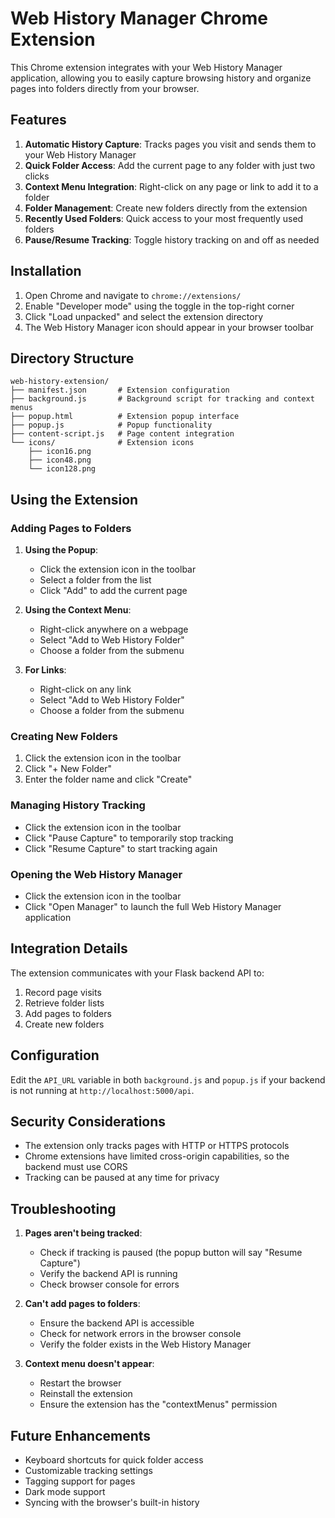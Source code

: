 # Web History Manager Chrome Extension

This Chrome extension integrates with your Web History Manager application, allowing you to easily capture browsing history and organize pages into folders directly from your browser.

## Features

1. **Automatic History Capture**: Tracks pages you visit and sends them to your Web History Manager
2. **Quick Folder Access**: Add the current page to any folder with just two clicks
3. **Context Menu Integration**: Right-click on any page or link to add it to a folder
4. **Folder Management**: Create new folders directly from the extension
5. **Recently Used Folders**: Quick access to your most frequently used folders
6. **Pause/Resume Tracking**: Toggle history tracking on and off as needed

## Installation

1. Open Chrome and navigate to `chrome://extensions/`
2. Enable "Developer mode" using the toggle in the top-right corner
3. Click "Load unpacked" and select the extension directory
4. The Web History Manager icon should appear in your browser toolbar

## Directory Structure

```
web-history-extension/
├── manifest.json       # Extension configuration
├── background.js       # Background script for tracking and context menus
├── popup.html          # Extension popup interface
├── popup.js            # Popup functionality
├── content-script.js   # Page content integration
└── icons/              # Extension icons
    ├── icon16.png
    ├── icon48.png
    └── icon128.png
```

## Using the Extension

### Adding Pages to Folders

1. **Using the Popup**:
   - Click the extension icon in the toolbar
   - Select a folder from the list
   - Click "Add" to add the current page

2. **Using the Context Menu**:
   - Right-click anywhere on a webpage
   - Select "Add to Web History Folder"
   - Choose a folder from the submenu

3. **For Links**:
   - Right-click on any link
   - Select "Add to Web History Folder"
   - Choose a folder from the submenu

### Creating New Folders

1. Click the extension icon in the toolbar
2. Click "+ New Folder"
3. Enter the folder name and click "Create"

### Managing History Tracking

- Click the extension icon in the toolbar
- Click "Pause Capture" to temporarily stop tracking
- Click "Resume Capture" to start tracking again

### Opening the Web History Manager

- Click the extension icon in the toolbar
- Click "Open Manager" to launch the full Web History Manager application

## Integration Details

The extension communicates with your Flask backend API to:

1. Record page visits
2. Retrieve folder lists
3. Add pages to folders
4. Create new folders

## Configuration

Edit the `API_URL` variable in both `background.js` and `popup.js` if your backend is not running at `http://localhost:5000/api`.

## Security Considerations

- The extension only tracks pages with HTTP or HTTPS protocols
- Chrome extensions have limited cross-origin capabilities, so the backend must use CORS
- Tracking can be paused at any time for privacy

## Troubleshooting

1. **Pages aren't being tracked**:
   - Check if tracking is paused (the popup button will say "Resume Capture")
   - Verify the backend API is running
   - Check browser console for errors

2. **Can't add pages to folders**:
   - Ensure the backend API is accessible
   - Check for network errors in the browser console
   - Verify the folder exists in the Web History Manager

3. **Context menu doesn't appear**:
   - Restart the browser
   - Reinstall the extension
   - Ensure the extension has the "contextMenus" permission

## Future Enhancements

- Keyboard shortcuts for quick folder access
- Customizable tracking settings
- Tagging support for pages
- Dark mode support
- Syncing with the browser's built-in history